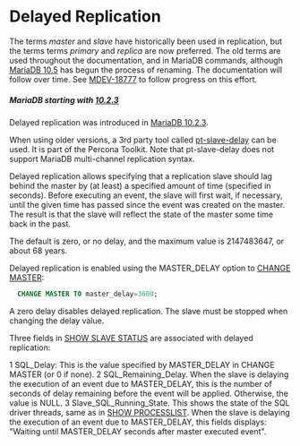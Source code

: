 # Delayed Replication

The terms <em>master</em> and <em>slave</em> have historically been used in replication, but the terms terms <em>primary</em> and <em>replica</em> are now preferred. The old terms are used throughout the documentation, and in MariaDB commands, although [MariaDB 10.5](/kb/en/what-is-mariadb-105/) has begun the process of renaming. The documentation will follow over time. See [MDEV-18777](https://jira.mariadb.org/browse/MDEV-18777) to follow progress on this effort.

##### MariaDB starting with [10.2.3](/kb/en/mariadb-1023-release-notes/)

Delayed replication was introduced in [MariaDB 10.2.3](/kb/en/mariadb-1023-release-notes/).

When using older versions, a 3rd party tool called [pt-slave-delay](https://www.percona.com/doc/percona-toolkit/LATEST/pt-slave-delay.html) can be used. It is part of the Percona Toolkit. Note that pt-slave-delay does not support MariaDB multi-channel replication syntax.

Delayed replication allows specifying that a replication slave should lag
behind the master by (at least) a specified amount of time (specified in seconds). Before executing
an event, the slave will first wait, if necessary, until the given time has
passed since the event was created on the master. The result is that the
slave will reflect the state of the master some time back in the past.

The default is zero, or no delay, and the maximum value is 2147483647, or about 68 years.

Delayed replication is enabled using the MASTER_DELAY option to [CHANGE MASTER](/sql-statements-structure/sql-statements/administrative-sql-statements/replication-commands/change-master-to):

```sql
  CHANGE MASTER TO master_delay=3600;
```

A zero delay disables delayed
replication. The slave must be stopped when changing the delay value.

Three fields in [SHOW SLAVE STATUS](/kb/en/show-slave-status/) are associated with delayed replication:

1 SQL_Delay: This is the value specified by MASTER_DELAY in CHANGE MASTER
(or 0 if none).
2 SQL_Remaining_Delay. When the slave is delaying the execution of an event
due to MASTER_DELAY, this is the number of seconds of delay remaining before
the event will be applied. Otherwise, the value is NULL.
3 Slave_SQL_Running_State. This shows the state of the SQL driver threads,
same as in [SHOW PROCESSLIST](/sql-statements-structure/sql-statements/administrative-sql-statements/show/show-processlist). When the slave is delaying the execution of an
event due to MASTER_DELAY, this fields displays: "Waiting until MASTER_DELAY
seconds after master executed event".